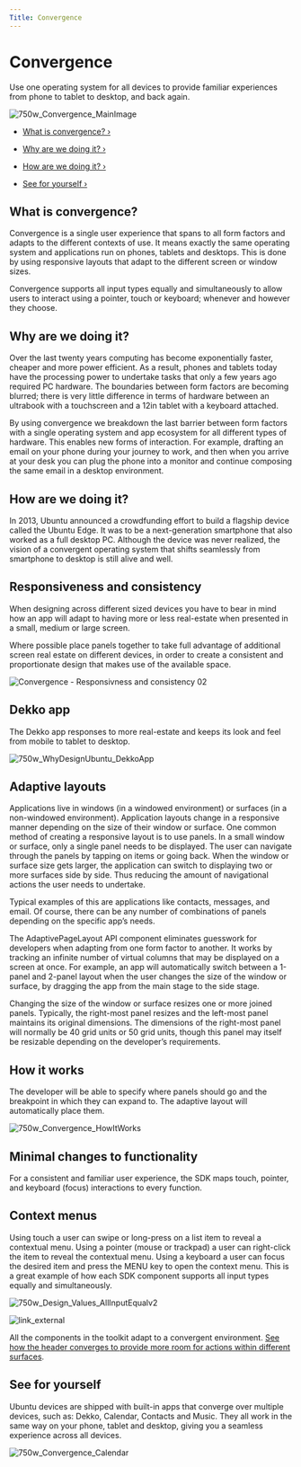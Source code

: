 ```yaml
---
Title: Convergence
---
```


# Convergence


Use one operating system for all devices to provide familiar experiences from phone to tablet to desktop, and back again.

![750w_Convergence_MainImage](https://assets.ubuntu.com/v1/d7f88a3e-750w_Convergence_MainImage.png)


-  [What is convergence? ›](#what-is-convergence)

-  [Why are we doing it? ›](#why-are-we-doing-it)

-  [How are we doing it? ›](#how-are-we-doing-it)

-  [See for yourself ›](#see-for-yourself)


## What is convergence?


Convergence is a single user experience that spans to all form factors and adapts to the different contexts of use. It means exactly the same operating system and applications run on phones, tablets and desktops. This is done by using responsive layouts that adapt to the different screen or window sizes.


Convergence supports all input types equally and simultaneously to allow users to interact using a pointer, touch or keyboard; whenever and however they choose.


## Why are we doing it?


Over the last twenty years computing has become exponentially faster, cheaper and more power efficient. As a result, phones and tablets today have the processing power to undertake tasks that only a few years ago required PC hardware. The boundaries between form factors are becoming blurred; there is very little difference in terms of hardware between an ultrabook with a touchscreen and a 12in tablet with a keyboard attached.


By using convergence we breakdown the last barrier between form factors with a single operating system and app ecosystem for all different types of hardware. This enables new forms of interaction. For example, drafting an email on your phone during your journey to work, and then when you arrive at your desk you can plug the phone into a monitor and continue composing the same email in a desktop environment.


## How are we doing it?


In 2013, Ubuntu announced a crowdfunding effort to build a flagship device called the Ubuntu Edge. It was to be a next-generation smartphone that also worked as a full desktop PC. Although the device was never realized, the vision of a convergent operating system that shifts seamlessly from smartphone to desktop is still alive and well.


## Responsiveness and consistency


When designing across different sized devices you have to bear in mind how an app will adapt to having more or less real-estate when presented in a small, medium or large screen.


Where possible place panels together to take full advantage of additional screen real estate on different devices, in order to create a consistent and proportionate design that makes use of the available space.

![Convergence - Responsivness and consistency 02](https://assets.ubuntu.com/v1/8591851e-Convergence-Responsivness-and-consistency-02.png)


## Dekko app


The Dekko app responses to more real-estate and keeps its look and feel from mobile to tablet to desktop.

![750w_WhyDesignUbuntu_DekkoApp](https://assets.ubuntu.com/v1/ba27a71d-750w_WhyDesignUbuntu_DekkoApp.png)


## Adaptive layouts


Applications live in windows (in a windowed environment) or surfaces (in a non-windowed environment). Application layouts change in a responsive manner depending on the size of their window or surface. One common method of creating a responsive layout is to use panels. In a small window or surface, only a single panel needs to be displayed. The user can navigate through the panels by tapping on items or going back. When the window or surface size gets larger, the application can switch to displaying two or more surfaces side by side. Thus reducing the amount of navigational actions the user needs to undertake.


Typical examples of this are applications like contacts, messages, and email. Of course, there can be any number of combinations of panels depending on the specific app’s needs.


The AdaptivePageLayout API component eliminates guesswork for developers when adapting from one form factor to another. It works by tracking an infinite number of virtual columns that may be displayed on a screen at once. For example, an app will automatically switch between a 1-panel and 2-panel layout when the user changes the size of the window or surface, by dragging the app from the main stage to the side stage.


Changing the size of the window or surface resizes one or more joined panels. Typically, the right-most panel resizes and the left-most panel maintains its original dimensions. The dimensions of the right-most panel will normally be 40 grid units or 50 grid units, though this panel may itself be resizable depending on the developer’s requirements.


## How it works


The developer will be able to specify where panels should go and the breakpoint in which they can expand to. The adaptive layout will automatically place them.

![750w_Convergence_HowItWorks](https://assets.ubuntu.com/v1/79e5777a-750w_Convergence_HowItWorks.png)


## Minimal changes to functionality


For a consistent and familiar user experience, the SDK maps touch, pointer, and keyboard (focus) interactions to every function.


## Context menus


Using touch a user can swipe or long-press on a list item to reveal a contextual menu. Using a pointer (mouse or trackpad) a user can right-click the item to reveal the contextual menu. Using a keyboard a user can focus the desired item and press the MENU key to open the context menu. This is a great example of how each SDK component supports all input types equally and simultaneously.

![750w_Design_Values_AllInputEqualv2](https://assets.ubuntu.com/v1/a2260192-750w_Design_Values_AllInputEqualv2.png)


![link_external](https://assets.ubuntu.com/v1/75f60d24-link_external.png)


All the components in the toolkit adapt to a convergent environment.  [See how the header converges to provide more room for actions within different surfaces](/apps/design/building-blocks/header).


## See for yourself


Ubuntu devices are shipped with built-in apps that converge over multiple devices, such as: Dekko, Calendar, Contacts and Music. They all work in the same way on your phone, tablet and desktop, giving you a seamless experience across all devices.

![750w_Convergence_Calendar](https://assets.ubuntu.com/v1/a309ff4f-750w_Convergence_Calendar.png)


